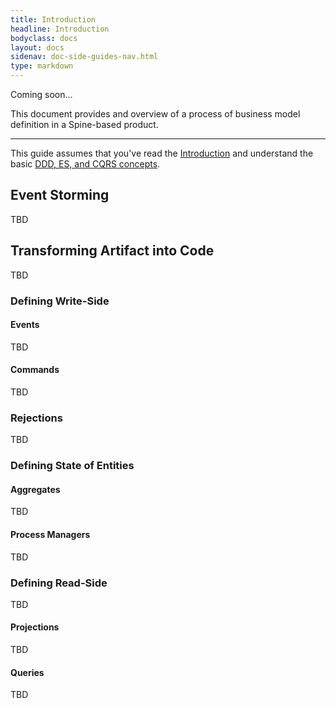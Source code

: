 ```yaml
---
title: Introduction
headline: Introduction
bodyclass: docs
layout: docs
sidenav: doc-side-guides-nav.html
type: markdown
---
```


<p class="coming-soon">Coming soon...</p>

<p>This document provides and overview of a process of
business model definition in a Spine-based product.</p>

<hr>

This guide assumes that you've read the [Introduction]({{site.baseurl}}/docs/guides/introduction.html) and
understand the basic [DDD, ES, and CQRS concepts]({{site.baseurl}}/docs/guides/concepts.html).

## Event Storming

TBD

## Transforming Artifact into Code

TBD

### Defining Write-Side

#### Events

TBD

#### Commands

TBD

### Rejections

TBD

### Defining State of Entities

#### Aggregates

TBD

#### Process Managers

TBD

### Defining Read-Side

TBD

#### Projections

TBD

#### Queries

TBD




